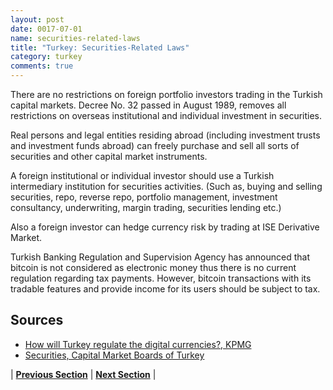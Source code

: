 ```yaml
---
layout: post
date: 0017-07-01
name: securities-related-laws
title: "Turkey: Securities-Related Laws"
category: turkey
comments: true
---
```


There are no restrictions on foreign portfolio investors trading in the Turkish capital markets. Decree No. 32 passed in August 1989, removes all restrictions on overseas institutional and individual investment in securities.

Real persons and legal entities residing abroad (including investment trusts and investment funds abroad) can freely purchase and sell all sorts of securities and other capital market instruments.

A foreign institutional or individual investor should use a Turkish intermediary institution for securities activities. (Such as, buying and selling securities, repo, reverse repo, portfolio management, investment consultancy, underwriting, margin trading, securities lending etc.)

Also a foreign investor can hedge currency risk by trading at ISE Derivative Market.

Turkish Banking Regulation and Supervision Agency has announced that bitcoin is not considered as electronic money thus there is no current regulation regarding tax payments. However, bitcoin transactions with its tradable features and provide income for its users should be subject to tax.



Sources
---

- [How will Turkey regulate the digital currencies?, KPMG](https://home.kpmg.com/tr/tr/home/media/press-releases/2017/12/turkiye-dijital-cagin-parasini-nasil-vergilendirecek.html)
- [Securities, Capital Market Boards of Turkey](http://www.cmb.gov.tr/Sayfa/Index/5/1)


| **[Previous Section](https://neo-project.github.io/global-blockchain-compliance-hub//turkey/turkey-laws-token-sales.html)** | **[Next Section](https://neo-project.github.io/global-blockchain-compliance-hub//turkey/turkey-privacy-and-data-protection.html)** |
